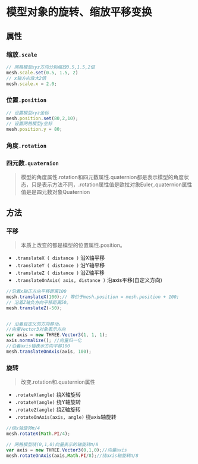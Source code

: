 # 模型对象的旋转、缩放平移变换
## 属性
### 缩放`.scale`
```javascript
// 网格模型xyz方向分别缩放0.5,1.5,2倍
mesh.scale.set(0.5, 1.5, 2)
// x轴方向放大2倍
mesh.scale.x = 2.0;
```
### 位置`.position`
```javascript
// 设置模型xyz坐标
mesh.position.set(80,2,10);
// 设置网格模型y坐标
mesh.position.y = 80;
```
### 角度`.rotation`
### 四元数`.quaternion`
>模型的角度属性.rotation和四元数属性.quaternion都是表示模型的角度状态，只是表示方法不同，.rotation属性值是欧拉对象Euler,.quaternion属性值是是四元数对象Quaternion

## 方法
### 平移
>本质上改变的都是模型的位置属性.position。

- `.translateX ( distance )`
沿X轴平移
- `.translateY ( distance )`
沿Y轴平移
- `.translateZ ( distance )`
沿Z轴平移
- `.translateOnAxis( axis, distance )`
沿axis平移(自定义方向)

```javascript
//沿着x轴正方向平移距离100
mesh.translateX(100);// 等价于mesh.position = mesh.position + 100;
// 沿着Z轴负方向平移距离50。
mesh.translateZ(-50);


// 沿着自定义的方向移动。
//向量Vector3对象表示方向
var axis = new THREE.Vector3(1, 1, 1);
axis.normalize(); //向量归一化
//沿着axis轴表示方向平移100
mesh.translateOnAxis(axis, 100);
```
### 旋转
>改变.rotation和.quaternion属性

- `.rotateX(angle)`
绕X轴旋转
- `.rotateY(angle)`
绕Y轴旋转
- `.rotateZ(angle)`
绕Z轴旋转
- `.rotateOnAxis(axis, angle)`
绕axis轴旋转

```javascript
//绕x轴旋转π/4
mesh.rotateX(Math.PI/4);

// 网格模型绕(0,1,0)向量表示的轴旋转π/8
var axis = new THREE.Vector3(0,1,0);//向量axis
mesh.rotateOnAxis(axis,Math.PI/8);//绕axis轴旋转π/8
```

